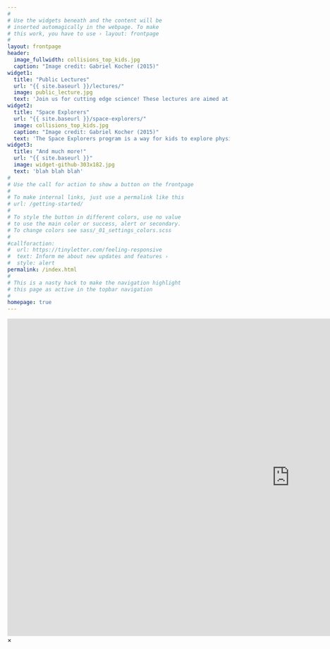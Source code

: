 ```yaml
---
#
# Use the widgets beneath and the content will be
# inserted automagically in the webpage. To make
# this work, you have to use › layout: frontpage
#
layout: frontpage
header:
  image_fullwidth: collisions_top_kids.jpg
  caption: "Image credit: Gabriel Kocher (2015)"
widget1:
  title: "Public Lectures"
  url: "{{ site.baseurl }}/lectures/"
  image: public_lecture.jpg
  text: 'Join us for cutting edge science! These lectures are aimed at anyone who wants to learn more about current physics topics - no science background is necessary. Whether you are a long-time science enthusiast, or have developed a new interest in physics, we invite you to join us to learn about cutting edge science from the experts doing the research!'
widget2:
  title: "Space Explorers"
  url: "{{ site.baseurl }}/space-explorers/"
  image: collisions_top_kids.jpg
  caption: "Image credit: Gabriel Kocher (2015)"
  text: 'The Space Explorers program is a way for kids to explore physics in fun, self-contained, and hands-on modules. Pairs of volunteers visit local classrooms around 5 times over the course of a school year, giving primary school kids a chance to get to know a physicist, while doing educational activities.'
widget3:
  title: "And much more!"
  url: "{{ site.baseurl }}"
  image: widget-github-303x182.jpg
  text: 'blah blah blah'
#
# Use the call for action to show a button on the frontpage
#
# To make internal links, just use a permalink like this
# url: /getting-started/
#
# To style the button in different colors, use no value
# to use the main color or success, alert or secondary.
# To change colors see sass/_01_settings_colors.scss
#
#callforaction:
#  url: https://tinyletter.com/feeling-responsive
#  text: Inform me about new updates and features ›
#  style: alert
permalink: /index.html
#
# This is a nasty hack to make the navigation highlight
# this page as active in the topbar navigation
#
homepage: true
---
```


<div id="videoModal" class="reveal-modal large" data-reveal="">
  <div class="flex-video widescreen vimeo" style="display: block;">
    <iframe width="1280" height="720" src="https://www.youtube.com/embed/3b5zCFSmVvU" frameborder="0" allowfullscreen></iframe>
  </div>
  <a class="close-reveal-modal">&#215;</a>
</div>
